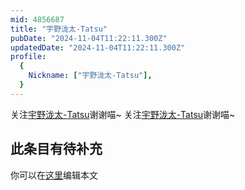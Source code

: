 ```yaml
---
mid: 4856687
title: "宇野泷太-Tatsu"
pubDate: "2024-11-04T11:22:11.300Z"
updatedDate: "2024-11-04T11:22:11.300Z"
profile:
  {
    Nickname: ["宇野泷太-Tatsu"],
  }
---
```


关注[宇野泷太-Tatsu](https://space.bilibili.com/4856687)谢谢喵~ 关注[宇野泷太-Tatsu](https://space.bilibili.com/4856687)谢谢喵~

## 此条目有待补充
你可以在[这里](https://github.com/Yuhanawa/VTuber.ICU/edit/master/src/content/v/宇野泷太-Tatsu/index.md)编辑本文
